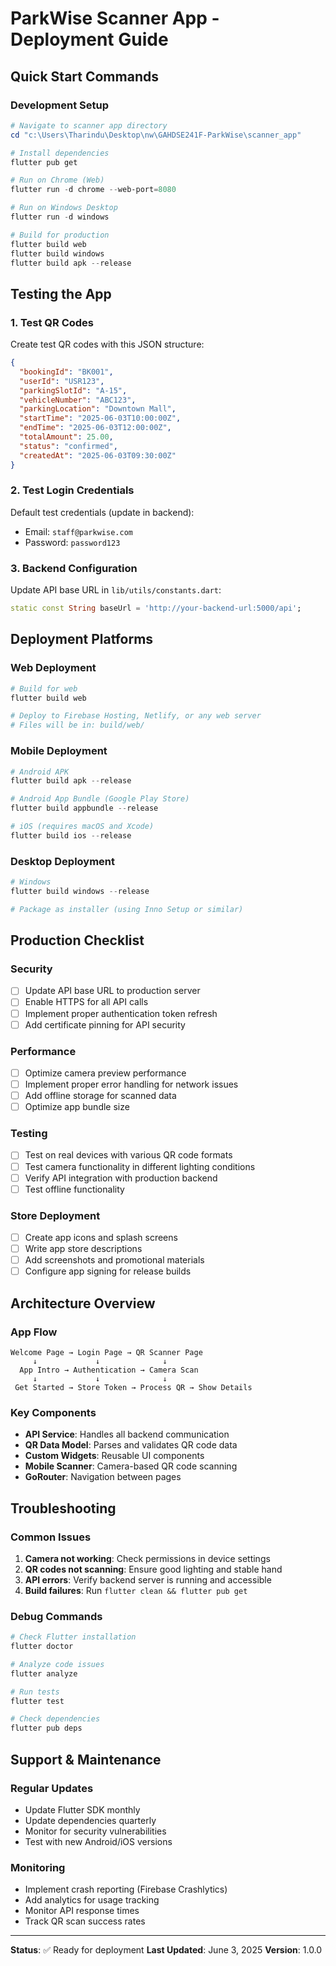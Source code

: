 # ParkWise Scanner App - Deployment Guide

## Quick Start Commands

### Development Setup
```powershell
# Navigate to scanner app directory
cd "c:\Users\Tharindu\Desktop\nw\GAHDSE241F-ParkWise\scanner_app"

# Install dependencies
flutter pub get

# Run on Chrome (Web)
flutter run -d chrome --web-port=8080

# Run on Windows Desktop
flutter run -d windows

# Build for production
flutter build web
flutter build windows
flutter build apk --release
```

## Testing the App

### 1. Test QR Codes
Create test QR codes with this JSON structure:
```json
{
  "bookingId": "BK001",
  "userId": "USR123",
  "parkingSlotId": "A-15",
  "vehicleNumber": "ABC123",
  "parkingLocation": "Downtown Mall",
  "startTime": "2025-06-03T10:00:00Z",
  "endTime": "2025-06-03T12:00:00Z",
  "totalAmount": 25.00,
  "status": "confirmed",
  "createdAt": "2025-06-03T09:30:00Z"
}
```

### 2. Test Login Credentials
Default test credentials (update in backend):
- Email: `staff@parkwise.com`
- Password: `password123`

### 3. Backend Configuration
Update API base URL in `lib/utils/constants.dart`:
```dart
static const String baseUrl = 'http://your-backend-url:5000/api';
```

## Deployment Platforms

### Web Deployment
```powershell
# Build for web
flutter build web

# Deploy to Firebase Hosting, Netlify, or any web server
# Files will be in: build/web/
```

### Mobile Deployment
```powershell
# Android APK
flutter build apk --release

# Android App Bundle (Google Play Store)
flutter build appbundle --release

# iOS (requires macOS and Xcode)
flutter build ios --release
```

### Desktop Deployment
```powershell
# Windows
flutter build windows --release

# Package as installer (using Inno Setup or similar)
```

## Production Checklist

### Security
- [ ] Update API base URL to production server
- [ ] Enable HTTPS for all API calls
- [ ] Implement proper authentication token refresh
- [ ] Add certificate pinning for API security

### Performance
- [ ] Optimize camera preview performance
- [ ] Implement proper error handling for network issues
- [ ] Add offline storage for scanned data
- [ ] Optimize app bundle size

### Testing
- [ ] Test on real devices with various QR code formats
- [ ] Test camera functionality in different lighting conditions
- [ ] Verify API integration with production backend
- [ ] Test offline functionality

### Store Deployment
- [ ] Create app icons and splash screens
- [ ] Write app store descriptions
- [ ] Add screenshots and promotional materials
- [ ] Configure app signing for release builds

## Architecture Overview

### App Flow
```
Welcome Page → Login Page → QR Scanner Page
     ↓             ↓              ↓
  App Intro → Authentication → Camera Scan
     ↓             ↓              ↓
 Get Started → Store Token → Process QR → Show Details
```

### Key Components
- **API Service**: Handles all backend communication
- **QR Data Model**: Parses and validates QR code data
- **Custom Widgets**: Reusable UI components
- **Mobile Scanner**: Camera-based QR code scanning
- **GoRouter**: Navigation between pages

## Troubleshooting

### Common Issues
1. **Camera not working**: Check permissions in device settings
2. **QR codes not scanning**: Ensure good lighting and stable hand
3. **API errors**: Verify backend server is running and accessible
4. **Build failures**: Run `flutter clean && flutter pub get`

### Debug Commands
```powershell
# Check Flutter installation
flutter doctor

# Analyze code issues
flutter analyze

# Run tests
flutter test

# Check dependencies
flutter pub deps
```

## Support & Maintenance

### Regular Updates
- Update Flutter SDK monthly
- Update dependencies quarterly
- Monitor for security vulnerabilities
- Test with new Android/iOS versions

### Monitoring
- Implement crash reporting (Firebase Crashlytics)
- Add analytics for usage tracking
- Monitor API response times
- Track QR scan success rates

---

**Status**: ✅ Ready for deployment
**Last Updated**: June 3, 2025
**Version**: 1.0.0
